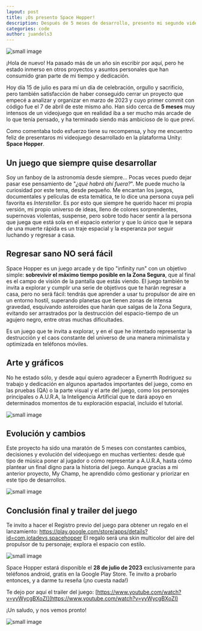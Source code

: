 ```yaml
---
layout: post
title: ¡Os presento Space Hopper!
description: Después de 5 meses de desarrollo, presento mi segundo videojuego para móviles, ambientado en el espacio exterior.
categories: code
author: juandels3
---
```


![small image]({{site.baseurl}}/images/spacehopper_1.jpg)

¡Hola de nuevo! Ha pasado más de un año sin escribir por aquí, pero he estado inmerso en otros proyectos y asuntos personales que han consumido gran parte de mi tiempo y dedicación.

Hoy día 15 de julio es para mí un día de celebración, orgullo y sacrificio, pero también satisfacción de haber conseguido cerrar un proyecto que empecé a analizar y organizar en marzo de 2023 y cuyo primer commit con código fue el 7 de abril de este mismo año. Han sido cerca de **5 meses** muy intensos de un videojuego que en realidad iba a ser mucho más arcade de lo que tenía pensado, y ha terminado siendo más ambicioso de lo que preví.

Como comentaba todo esfuerzo tiene su recompensa, y hoy me encuentro feliz de presentaros mi videojuego desarrollado en la plataforma Unity: **Space Hopper**.

## Un juego que siempre quise desarrollar

Soy un fanboy de la astronomía desde siempre... Pocas veces puedo dejar pasar ese pensamiento de "*¿qué habrá ahí fuera?*". Me puede mucho la curiosidad por este tema, desde pequeño. Me encantan los juegos, documentales y películas de esta temática, te lo dice una persona cuya peli favorita es *Interstellar*.
Es por esto que siempre he querido hacer mi propia versión, mi propio universo de ideas, lleno de colores sorprendentes, supernovas violentas, suspense, pero sobre todo hacer sentir a la persona que juega que está sola en el espacio exterior y que lo único que le separa de una muerte rápida es un traje espacial y la esperanza por seguir luchando y regresar a casa.

## Regresar sano NO será fácil

Space Hopper es un juego arcade y de tipo "infinity run" con un objetivo simple: **sobrevivir el máximo tiempo posible en la Zona Segura**, que al final es el campo de visión de la pantalla que estás viendo. El juego también te invita a explorar y cumplir una serie de objetivos que te harán regresar a casa, pero no será fácil: tendrás que aprender a usar tu propulsor de aire en un entorno hostil, superando planetas que tienen zonas de intensa gravedad, esquivando asteroides que harán que salgas de la Zona Segura, evitando ser arrastrados por la destrucción del espacio-tiempo de un agujero negro, entre otras muchas dificultades.

Es un juego que te invita a explorar, y en el que he intentado representar la destrucción y el caos constante del universo de una manera minimalista y optimizada en teléfonos móviles.

## Arte y gráficos

No he estado sólo, y desde aquí quiero agradecer a Eynerrth Rodriguez su trabajo y dedicación en algunos apartados importantes del juego, como en las pruebas (QA) o la parte visual y el arte del juego, como los personajes principales o A.U.R.A, la Inteligencia Artificial que te dará apoyo en determinados momentos de tu exploración espacial, incluido el tutorial.

![small image]({{site.baseurl}}/images/spacehopper_3.png)

## Evolución y cambios

Este proyecto ha sido una maratón de 5 meses con constantes cambios, decisiones y evolución del videojuego en muchas vertientes: desde qué tipo de música poner al jugador o cómo representar a A.U.R.A, hasta cómo plantear un final digno para la historia del juego.
Aunque gracias a mi anterior proyecto, My Champ, he aprendido cómo gestionar y priorizar en este tipo de desarrollos.

![small image]({{site.baseurl}}/images/spacehopper_2.png)

## Conclusión final y trailer del juego

Te invito a hacer el Registro previo del juego para obtener un regalo en el lanzamiento: https://play.google.com/store/apps/details?id=com.jotadevs.spacehopper
El regalo será una skin multicolor del aire del propulsor de tu personaje; explora el espacio con estilo.

![small image]({{site.baseurl}}/images/spacehopper_5.png)

Space Hopper estará disponible el **28 de julio de 2023** exclusivamente para teléfonos android, gratis en la Google Play Store. Te invito a probarlo entonces, y a darme tu reseña (¡no cuesta nada!)

Te dejo por aquí el trailer del juego: [https://www.youtube.com/watch?v=yyWycgBXoZI](https://www.youtube.com/watch?v=yyWycgBXoZI)

¡Un saludo, y nos vemos pronto!

![small image]({{site.baseurl}}/images/spacehopper_4.png)
